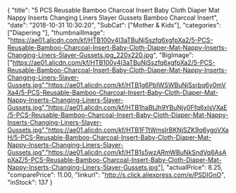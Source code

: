 {
	"title": "5 PCS Reusable Bamboo Charcoal Insert Baby Cloth Diaper Mat Nappy Inserts Changing Liners 5layer Gussets Bamboo Charcoal Insert",
	"date": "2018-10-31 10:30:20",
	"SubCat": ["Mother & Kids"],
	"categories": ["Diapering "],
	"thumbnailImage": "https://ae01.alicdn.com/kf/HTB100v4I3aTBuNjSszfq6xgfpXa2/5-PCS-Reusable-Bamboo-Charcoal-Insert-Baby-Cloth-Diaper-Mat-Nappy-Inserts-Changing-Liners-5layer-Gussets.jpg_220x220.jpg",
	"BigImage": ["https://ae01.alicdn.com/kf/HTB100v4I3aTBuNjSszfq6xgfpXa2/5-PCS-Reusable-Bamboo-Charcoal-Insert-Baby-Cloth-Diaper-Mat-Nappy-Inserts-Changing-Liners-5layer-Gussets.jpg","https://ae01.alicdn.com/kf/HTB1g6PbIWSWBuNjSsrbq6y0mVXa4/5-PCS-Reusable-Bamboo-Charcoal-Insert-Baby-Cloth-Diaper-Mat-Nappy-Inserts-Changing-Liners-5layer-Gussets.jpg","https://ae01.alicdn.com/kf/HTB1haBtJh9YBuNjy0Ffq6xIsVXaE/5-PCS-Reusable-Bamboo-Charcoal-Insert-Baby-Cloth-Diaper-Mat-Nappy-Inserts-Changing-Liners-5layer-Gussets.jpg","https://ae01.alicdn.com/kf/HTB1FTtWmsIrBKNjSZK9q6ygoVXaH/5-PCS-Reusable-Bamboo-Charcoal-Insert-Baby-Cloth-Diaper-Mat-Nappy-Inserts-Changing-Liners-5layer-Gussets.jpg","https://ae01.alicdn.com/kf/HTB1s5wzARmWBuNkSndVq6AsApXaZ/5-PCS-Reusable-Bamboo-Charcoal-Insert-Baby-Cloth-Diaper-Mat-Nappy-Inserts-Changing-Liners-5layer-Gussets.jpg"],
	"actualPrice": 8.25,
	"comparePrice": 11.00,
	"linkurl": "http://s.click.aliexpress.com/e/PSDIGnO",
	"inStock": 137
}
